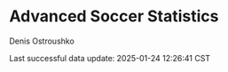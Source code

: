 # Advanced Soccer Statistics
Denis Ostroushko

<!-- gfm -->

Last successful data update: 2025-01-24 12:26:41 CST
